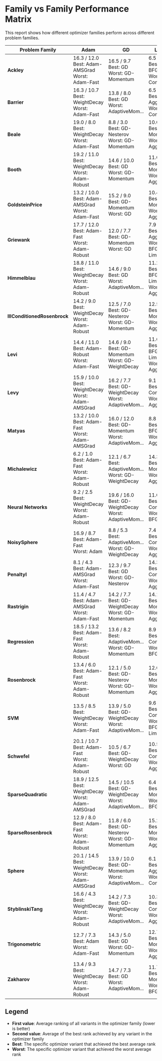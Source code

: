 # Family vs Family Performance Matrix

This report shows how different optimizer families perform across different problem families.

| Problem Family | Adam | GD | L-BFGS | QQN | Trust Region |
|---|---|---|---|---|---|
| **Ackley** | 16.3 / 12.0<br/>Best: Adam-AMSGrad<br/>Worst: Adam-Fast | 16.5 / 9.7<br/>Best: GD<br/>Worst: GD-Momentum | 6.5 / 2.3<br/>Best: L-BFGS<br/>Worst: Conservative | 5.1 / 1.0<br/>Best: Bisection-1<br/>Worst: GoldenSection | 20.7 / 13.7<br/>Best: Conservative<br/>Worst: Aggressive |
| **Barrier** | 16.3 / 10.7<br/>Best: WeightDecay<br/>Worst: Adam-Fast | 13.8 / 8.0<br/>Best: GD<br/>Worst: AdaptiveMom... | 6.5 / 2.7<br/>Best: Aggressive<br/>Worst: Conservative | 4.3 / 1.3<br/>Best: Bisection-2<br/>Worst: CubicQuadIn... | 19.1 / 14.0<br/>Best: Conservative<br/>Worst: Aggressive |
| **Beale** | 19.0 / 8.0<br/>Best: WeightDecay<br/>Worst: Adam-Fast | 8.8 / 3.0<br/>Best: GD-Nesterov<br/>Worst: GD-Momentum | 10.0 / 2.0<br/>Best: MoreThuente<br/>Worst: Aggressive | 8.8 / 1.0<br/>Best: GoldenSection<br/>Worst: Bisection-2 | 18.4 / 15.0<br/>Best: Precise<br/>Worst: Standard |
| **Booth** | 19.2 / 11.0<br/>Best: WeightDecay<br/>Worst: Adam-Robust | 14.6 / 10.0<br/>Best: GD<br/>Worst: GD-Momentum | 11.0 / 6.0<br/>Best: MoreThuente<br/>Worst: Aggressive | 3.0 / 1.0<br/>Best: CubicQuadIn...<br/>Worst: GoldenSection | 17.2 / 12.0<br/>Best: Adaptive<br/>Worst: Conservative |
| **GoldsteinPrice** | 13.2 / 10.0<br/>Best: Adam-AMSGrad<br/>Worst: Adam-Fast | 15.2 / 9.0<br/>Best: GD-Momentum<br/>Worst: GD | 10.4 / 5.0<br/>Best: MoreThuente<br/>Worst: Aggressive | 3.2 / 1.0<br/>Best: GoldenSection<br/>Worst: Bisection-2 | 23.0 / 21.0<br/>Best: Aggressive<br/>Worst: Precise |
| **Griewank** | 17.7 / 12.0<br/>Best: Adam-Fast<br/>Worst: Adam-Robust | 12.0 / 7.7<br/>Best: GD-Momentum<br/>Worst: GD | 7.9 / 3.7<br/>Best: Aggressive<br/>Worst: L-BFGS-Limited | 6.3 / 1.0<br/>Best: StrongWolfe<br/>Worst: CubicQuadIn... | 21.1 / 13.7<br/>Best: Conservative<br/>Worst: Aggressive |
| **Himmelblau** | 18.8 / 11.0<br/>Best: WeightDecay<br/>Worst: Adam-Robust | 14.6 / 9.0<br/>Best: GD<br/>Worst: AdaptiveMom... | 11.2 / 5.0<br/>Best: L-BFGS-Limited<br/>Worst: Aggressive | 3.4 / 1.0<br/>Best: GoldenSection<br/>Worst: Bisection-1 | 17.0 / 8.0<br/>Best: Adaptive<br/>Worst: Conservative |
| **IllConditionedRosenbrock** | 14.2 / 9.0<br/>Best: WeightDecay<br/>Worst: Adam-Robust | 12.5 / 7.0<br/>Best: GD-Nesterov<br/>Worst: GD-Momentum | 12.5 / 4.7<br/>Best: MoreThuente<br/>Worst: Aggressive | 4.1 / 1.7<br/>Best: CubicQuadIn...<br/>Worst: GoldenSection | 21.8 / 16.7<br/>Best: Aggressive<br/>Worst: Conservative |
| **Levi** | 14.4 / 11.0<br/>Best: Adam-Robust<br/>Worst: Adam-Fast | 14.6 / 9.0<br/>Best: GD-Momentum<br/>Worst: GD-WeightDecay | 11.6 / 3.0<br/>Best: L-BFGS-Limited<br/>Worst: Aggressive | 3.8 / 1.0<br/>Best: GoldenSection<br/>Worst: Bisection-1 | 20.6 / 13.0<br/>Best: Conservative<br/>Worst: Aggressive |
| **Levy** | 15.9 / 10.0<br/>Best: WeightDecay<br/>Worst: Adam-AMSGrad | 16.2 / 7.7<br/>Best: GD-WeightDecay<br/>Worst: AdaptiveMom... | 9.1 / 6.7<br/>Best: Conservative<br/>Worst: Aggressive | 3.0 / 1.0<br/>Best: Bisection-2<br/>Worst: StrongWolfe | 20.8 / 16.0<br/>Best: Conservative<br/>Worst: Aggressive |
| **Matyas** | 13.2 / 10.0<br/>Best: Adam-Fast<br/>Worst: Adam-AMSGrad | 16.0 / 12.0<br/>Best: GD-Momentum<br/>Worst: AdaptiveMom... | 8.8 / 3.0<br/>Best: L-BFGS<br/>Worst: Aggressive | 4.0 / 1.0<br/>Best: StrongWolfe<br/>Worst: Bisection-1 | 23.0 / 21.0<br/>Best: Conservative<br/>Worst: Precise |
| **Michalewicz** | 6.2 / 1.0<br/>Best: Adam-Fast<br/>Worst: Adam-Robust | 12.1 / 6.7<br/>Best: AdaptiveMom...<br/>Worst: GD-WeightDecay | 14.3 / 7.0<br/>Best: MoreThuente<br/>Worst: Aggressive | 11.9 / 6.7<br/>Best: Bisection-2<br/>Worst: CubicQuadIn... | 20.5 / 16.3<br/>Best: Conservative<br/>Worst: Aggressive |
| **Neural Networks** | 9.2 / 2.5<br/>Best: WeightDecay<br/>Worst: Adam-Robust | 19.6 / 16.0<br/>Best: GD-WeightDecay<br/>Worst: AdaptiveMom... | 11.0 / 8.0<br/>Best: Conservative<br/>Worst: L-BFGS | 3.8 / 1.0<br/>Best: CubicQuadIn...<br/>Worst: StrongWolfe | 21.4 / 18.5<br/>Best: Conservative<br/>Worst: Aggressive |
| **NoisySphere** | 16.9 / 8.7<br/>Best: Adam-Fast<br/>Worst: Adam | 8.8 / 5.3<br/>Best: AdaptiveMom...<br/>Worst: GD-WeightDecay | 7.4 / 1.0<br/>Best: Conservative<br/>Worst: Aggressive | 9.9 / 2.7<br/>Best: StrongWolfe<br/>Worst: CubicQuadIn... | 19.9 / 16.3<br/>Best: Conservative<br/>Worst: Precise |
| **PenaltyI** | 8.1 / 4.3<br/>Best: Adam-AMSGrad<br/>Worst: Adam-Fast | 12.3 / 9.7<br/>Best: GD<br/>Worst: GD-Nesterov | 14.3 / 5.7<br/>Best: Conservative<br/>Worst: Aggressive | 7.5 / 1.0<br/>Best: CubicQuadIn...<br/>Worst: Bisection-2 | 22.9 / 20.7<br/>Best: Aggressive<br/>Worst: Precise |
| **Rastrigin** | 11.4 / 4.7<br/>Best: Adam-AMSGrad<br/>Worst: Adam-Fast | 14.2 / 7.7<br/>Best: GD-WeightDecay<br/>Worst: GD-Momentum | 14.1 / 3.7<br/>Best: MoreThuente<br/>Worst: Aggressive | 9.9 / 3.0<br/>Best: CubicQuadIn...<br/>Worst: Bisection-2 | 15.4 / 7.0<br/>Best: Adaptive<br/>Worst: Conservative |
| **Regression** | 18.5 / 13.2<br/>Best: Adam-Fast<br/>Worst: Adam-Robust | 13.6 / 8.2<br/>Best: AdaptiveMom...<br/>Worst: GD-Momentum | 8.9 / 4.8<br/>Best: Conservative<br/>Worst: L-BFGS | 3.4 / 1.0<br/>Best: Bisection-1<br/>Worst: GoldenSection | 20.6 / 17.2<br/>Best: Adaptive<br/>Worst: Conservative |
| **Rosenbrock** | 13.4 / 6.0<br/>Best: Adam-Fast<br/>Worst: Adam-Robust | 12.1 / 5.0<br/>Best: GD-Nesterov<br/>Worst: GD-Momentum | 12.6 / 4.0<br/>Best: MoreThuente<br/>Worst: Aggressive | 4.9 / 2.0<br/>Best: StrongWolfe<br/>Worst: GoldenSection | 22.0 / 17.7<br/>Best: Aggressive<br/>Worst: Conservative |
| **SVM** | 13.5 / 8.5<br/>Best: WeightDecay<br/>Worst: Adam-Fast | 13.9 / 5.0<br/>Best: GD-WeightDecay<br/>Worst: AdaptiveMom... | 9.6 / 3.0<br/>Best: Conservative<br/>Worst: L-BFGS-Limited | 6.3 / 2.5<br/>Best: StrongWolfe<br/>Worst: GoldenSection | 21.7 / 17.0<br/>Best: Conservative<br/>Worst: Aggressive |
| **Schwefel** | 20.1 / 10.7<br/>Best: Adam-Fast<br/>Worst: Adam-Robust | 10.5 / 6.7<br/>Best: GD-WeightDecay<br/>Worst: GD | 10.5 / 4.3<br/>Best: Conservative<br/>Worst: Aggressive | 4.3 / 1.0<br/>Best: StrongWolfe<br/>Worst: GoldenSection | 19.7 / 16.7<br/>Best: Standard<br/>Worst: Conservative |
| **SparseQuadratic** | 18.9 / 12.5<br/>Best: WeightDecay<br/>Worst: Adam-AMSGrad | 14.5 / 10.5<br/>Best: GD-WeightDecay<br/>Worst: AdaptiveMom... | 6.4 / 1.5<br/>Best: MoreThuente<br/>Worst: L-BFGS | 4.9 / 1.5<br/>Best: GoldenSection<br/>Worst: Bisection-1 | 20.3 / 14.5<br/>Best: Precise<br/>Worst: Aggressive |
| **SparseRosenbrock** | 12.9 / 8.0<br/>Best: Adam-Fast<br/>Worst: Adam-Robust | 11.8 / 6.0<br/>Best: GD-Nesterov<br/>Worst: GD-Momentum | 15.2 / 4.5<br/>Best: MoreThuente<br/>Worst: Aggressive | 3.7 / 1.0<br/>Best: CubicQuadIn...<br/>Worst: Bisection-2 | 21.4 / 19.0<br/>Best: Standard<br/>Worst: Conservative |
| **Sphere** | 20.1 / 14.5<br/>Best: WeightDecay<br/>Worst: Adam-AMSGrad | 13.9 / 10.0<br/>Best: GD-Momentum<br/>Worst: AdaptiveMom... | 6.1 / 1.0<br/>Best: Aggressive<br/>Worst: Conservative | 5.3 / 3.0<br/>Best: StrongWolfe<br/>Worst: GoldenSection | 19.6 / 14.0<br/>Best: Conservative<br/>Worst: Aggressive |
| **StyblinskiTang** | 16.6 / 4.3<br/>Best: WeightDecay<br/>Worst: Adam-Robust | 14.2 / 7.3<br/>Best: GD-WeightDecay<br/>Worst: AdaptiveMom... | 10.3 / 2.3<br/>Best: Conservative<br/>Worst: Aggressive | 8.7 / 1.7<br/>Best: GoldenSection<br/>Worst: StrongWolfe | 15.3 / 4.3<br/>Best: Standard<br/>Worst: Conservative |
| **Trigonometric** | 12.7 / 7.3<br/>Best: Adam<br/>Worst: Adam-Fast | 14.3 / 5.0<br/>Best: GD<br/>Worst: GD-Momentum | 12.7 / 5.3<br/>Best: MoreThuente<br/>Worst: Aggressive | 4.0 / 1.0<br/>Best: CubicQuadIn...<br/>Worst: Bisection-2 | 21.3 / 17.7<br/>Best: Precise<br/>Worst: Aggressive |
| **Zakharov** | 13.4 / 9.3<br/>Best: WeightDecay<br/>Worst: Adam-Robust | 14.7 / 7.3<br/>Best: GD<br/>Worst: AdaptiveMom... | 11.7 / 6.0<br/>Best: MoreThuente<br/>Worst: L-BFGS | 3.0 / 1.0<br/>Best: Bisection-1<br/>Worst: StrongWolfe | 22.2 / 19.0<br/>Best: Adaptive<br/>Worst: Conservative |

## Legend

- **First value**: Average ranking of all variants in the optimizer family (lower is better)
- **Second value**: Average of the best rank achieved by any variant in the optimizer family
- **Best**: The specific optimizer variant that achieved the best average rank
- **Worst**: The specific optimizer variant that achieved the worst average rank

